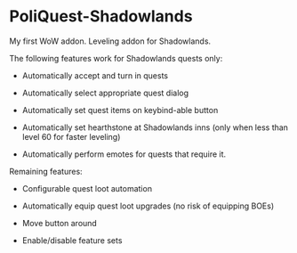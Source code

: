 # PoliQuest-Shadowlands
My first WoW addon.  Leveling addon for Shadowlands.

The following features work for Shadowlands quests only:
- Automatically accept and turn in quests

- Automatically select appropriate quest dialog

- Automatically set quest items on keybind-able button

- Automatically set hearthstone at Shadowlands inns (only when less than level 60 for faster leveling)

- Automatically perform emotes for quests that require it.

 

Remaining features:

- Configurable quest loot automation

- Automatically equip quest loot upgrades (no risk of equipping BOEs)

- Move button around

- Enable/disable feature sets
